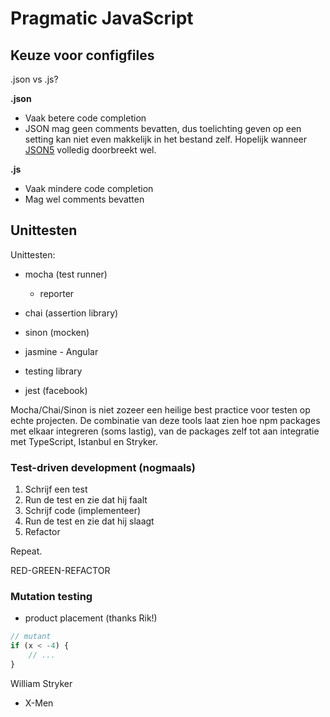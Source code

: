 # Pragmatic JavaScript

## Keuze voor configfiles

.json vs .js?

**.json**
* Vaak betere code completion
* JSON mag geen comments bevatten, dus toelichting geven op een setting kan niet even makkelijk in het bestand zelf. Hopelijk wanneer [JSON5](https://json5.org/) volledig doorbreekt wel.

**.js**
* Vaak mindere code completion
* Mag wel comments bevatten

## Unittesten

Unittesten:
- mocha (test runner)
  - reporter
- chai (assertion library)
- sinon (mocken)

- jasmine - Angular
- testing library
- jest (facebook)



Mocha/Chai/Sinon is niet zozeer een heilige best practice voor testen op echte projecten. De combinatie van deze tools laat zien hoe npm packages met elkaar integreren (soms lastig), van de packages zelf tot aan integratie met TypeScript, Istanbul en Stryker.

### Test-driven development (nogmaals)

1. Schrijf een test
2. Run de test en zie dat hij faalt
3. Schrijf code (implementeer)
4. Run de test en zie dat hij slaagt
5. Refactor

Repeat.

RED-GREEN-REFACTOR


### Mutation testing

- product placement (thanks Rik!)

```ts
// mutant
if (x < -4) {
	// ...
}
```

William Stryker
- X-Men